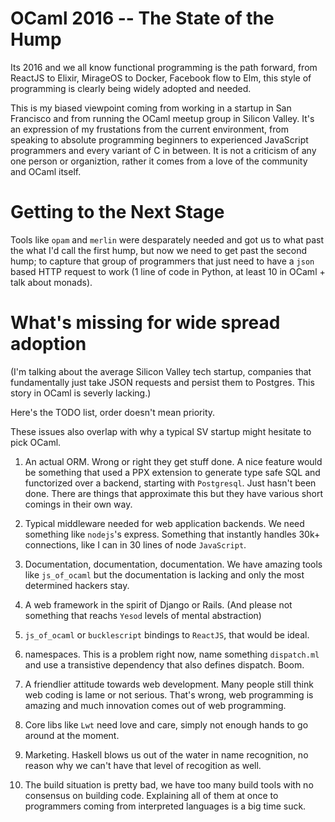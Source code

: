 OCaml 2016 -- The State of the Hump
============================================

Its 2016 and we all know functional programming is the path forward,
from ReactJS to Elixir, MirageOS to Docker, Facebook flow to Elm, this
style of programming is clearly being widely adopted and needed.

This is my biased viewpoint coming from working in a startup in San
Francisco and from running the OCaml meetup group in Silicon
Valley. It's an expression of my frustations from the current
environment, from speaking to absolute programming beginners to
experienced JavaScript programmers and every variant of C in
between. It is not a criticism of any one person or organiztion,
rather it comes from a love of the community and OCaml itself.

Getting to the Next Stage
===============================

Tools like `opam` and `merlin` were desparately needed and got us to
what past the what I'd call the first hump, but now we need to get
past the second hump; to capture that group of programmers that just
need to have a `json` based HTTP request to work (1 line of code in
Python, at least 10 in OCaml + talk about monads).

What's missing for wide spread adoption
=================================================

(I'm talking about the average Silicon Valley tech startup, companies
that fundamentally just take JSON requests and persist them to
Postgres. This story in OCaml is severly lacking.)

Here's the TODO list, order doesn't mean priority.

These issues also overlap with why a typical SV startup might hesitate
to pick OCaml.

1. An actual ORM. Wrong or right they get stuff done. A nice feature
   would be something that used a PPX extension to generate type safe
   SQL and functorized over a backend, starting with
   `Postgresql`. Just hasn't been done. There are things that
   approximate this but they have various short comings in their own
   way.

2. Typical middleware needed for web application backends. We need
   something like `nodejs`'s express. Something that instantly handles
   30k+ connections, like I can in 30 lines of node `JavaScript`.

3. Documentation, documentation, documentation. We have amazing tools
   like `js_of_ocaml` but the documentation is lacking and only the
   most determined hackers stay.

4. A web framework in the spirit of Django or Rails. (And please not
   something that reachs `Yesod` levels of mental abstraction)

5. `js_of_ocaml` or `bucklescript` bindings to `ReactJS`, that would
   be ideal.

6. namespaces. This is a problem right now, name something `dispatch.ml`
   and use a transistive dependency that also defines dispatch. Boom.
   
7. A friendlier attitude towards web development. Many people still
   think web coding is lame or not serious. That's wrong, web
   programming is amazing and much innovation comes out of web
   programming.

8. Core libs like `Lwt` need love and care, simply not enough hands to
   go around at the moment.
   
9. Marketing. Haskell blows us out of the water in name recognition,
   no reason why we can't have that level of recogition as well.

10. The build situation is pretty bad, we have too many build tools
    with no consensus on building code. Explaining all of them at once
    to programmers coming from interpreted languages is a big time suck.
